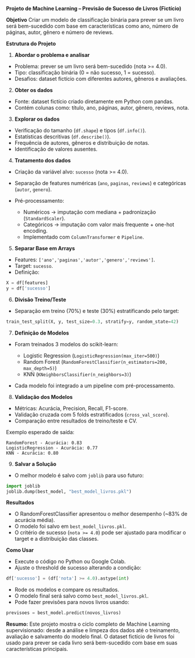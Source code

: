 **Projeto de Machine Learning – Previsão de Sucesso de Livros (Fictício)**

**Objetivo**
Criar um modelo de classificação binária para prever se um livro será bem-sucedido com base em características como ano, número de páginas, autor, gênero e número de reviews.

**Estrutura do Projeto**

1. **Abordar o problema e analisar**

* Problema: prever se um livro será bem-sucedido (nota >= 4.0).
* Tipo: classificação binária (0 = não sucesso, 1 = sucesso).
* Desafios: dataset fictício com diferentes autores, gêneros e avaliações.

2. **Obter os dados**

* Fonte: dataset fictício criado diretamente em Python com pandas.
* Contém colunas como: título, ano, páginas, autor, gênero, reviews, nota.

3. **Explorar os dados**

* Verificação do tamanho (`df.shape`) e tipos (`df.info()`).
* Estatísticas descritivas (`df.describe()`).
* Frequência de autores, gêneros e distribuição de notas.
* Identificação de valores ausentes.

4. **Tratamento dos dados**

* Criação da variável alvo: `sucesso` (nota >= 4.0).
* Separação de features numéricas (`ano`, `paginas`, `reviews`) e categóricas (`autor`, `genero`).
* Pré-processamento:

  * Numéricos → imputação com mediana + padronização (`StandardScaler`).
  * Categóricos → imputação com valor mais frequente + one-hot encoding.
  * Implementado com `ColumnTransformer` e `Pipeline`.

5. **Separar Base em Arrays**

* Features: `['ano','paginas','autor','genero','reviews']`.
* Target: `sucesso`.
* Definição:

```python
X = df[features]
y = df['sucesso']
```

6. **Divisão Treino/Teste**

* Separação em treino (70%) e teste (30%) estratificando pelo target:

```python
train_test_split(X, y, test_size=0.3, stratify=y, random_state=42)
```

7. **Definição de Modelos**

* Foram treinados 3 modelos do scikit-learn:

  * Logistic Regression (`LogisticRegression(max_iter=500)`)
  * Random Forest (`RandomForestClassifier(n_estimators=200, max_depth=5)`)
  * KNN (`KNeighborsClassifier(n_neighbors=3)`)
* Cada modelo foi integrado a um pipeline com pré-processamento.

8. **Validação dos Modelos**

* Métricas: Acurácia, Precision, Recall, F1-score.
* Validação cruzada com 5 folds estratificados (`cross_val_score`).
* Comparação entre resultados de treino/teste e CV.

Exemplo esperado de saída:

```
RandomForest - Acurácia: 0.83
LogisticRegression - Acurácia: 0.77
KNN - Acurácia: 0.80
```

9. **Salvar a Solução**

* O melhor modelo é salvo com `joblib` para uso futuro:

```python
import joblib
joblib.dump(best_model, "best_model_livros.pkl")
```

**Resultados**

* O RandomForestClassifier apresentou o melhor desempenho (\~83% de acurácia média).
* O modelo foi salvo em `best_model_livros.pkl`.
* O critério de sucesso (`nota >= 4.0`) pode ser ajustado para modificar o target e a distribuição das classes.

**Como Usar**

* Execute o código no Python ou Google Colab.
* Ajuste o threshold de sucesso alterando a condição:

```python
df['sucesso'] = (df['nota'] >= 4.0).astype(int)
```

* Rode os modelos e compare os resultados.
* O modelo final será salvo como `best_model_livros.pkl`.
* Pode fazer previsões para novos livros usando:

```python
previsoes = best_model.predict(novos_livros)
```

**Resumo:**
Este projeto mostra o ciclo completo de Machine Learning supervisionado: desde a análise e limpeza dos dados até o treinamento, avaliação e salvamento do modelo final. O dataset fictício de livros foi usado para prever se cada livro será bem-sucedido com base em suas características principais.

